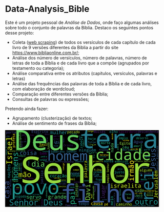 # Data-Analysis_Bible

Este é um projeto pessoal de _Análise de Dados_, onde faço algumas análises sobre todo o conjunto de palavras da Bíblia.
Destaco os seguintes pontos desse projeto:

- Coleta ([web scraping](https://github.com/jonathanAmancioSales/Data-Analysis_Bible/blob/main/Web_Scraping_Biblia.py)) de todos os versículos de cada capítulo de cada livro de 9 versões diferentes da Bíblia a partir do site https://www.bibliaonline.com.br/;
- Análise dos número de versículos, número de palavras, número de letras de toda a Bíblia e de cada livro que a compõe (agrupados por testamento ou categoria);
- Análise comparativa entre os atributos (capítulos, versículos, palavras e letras)
- Análise das frequências das palavras de toda a Bíblia e de cada livro, com elaboração de wordcloud;
- Comparação entre diferentes versões da Bíblia;
- Consultas de palavras ou expressões;

Pretendo ainda fazer:
- Agrupamento (clusterização) de textos;
- Análise de sentimento de frases da Bíblia;


[![wordcloud](https://raw.githubusercontent.com/jonathanAmancioSales/Data-Analysis_Bible/main/Images/Bible_wordcloud.png)](https://github.com/jonathanAmancioSales/Data-Analysis_Bible/blob/main/Images/)

